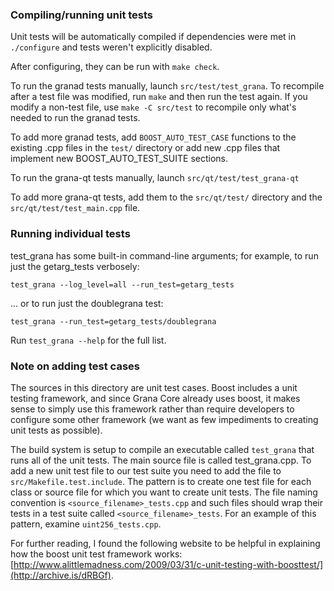 ### Compiling/running unit tests

Unit tests will be automatically compiled if dependencies were met in `./configure`
and tests weren't explicitly disabled.

After configuring, they can be run with `make check`.

To run the granad tests manually, launch `src/test/test_grana`. To recompile
after a test file was modified, run `make` and then run the test again. If you
modify a non-test file, use `make -C src/test` to recompile only what's needed
to run the granad tests.

To add more granad tests, add `BOOST_AUTO_TEST_CASE` functions to the existing
.cpp files in the `test/` directory or add new .cpp files that
implement new BOOST_AUTO_TEST_SUITE sections.

To run the grana-qt tests manually, launch `src/qt/test/test_grana-qt`

To add more grana-qt tests, add them to the `src/qt/test/` directory and
the `src/qt/test/test_main.cpp` file.

### Running individual tests

test_grana has some built-in command-line arguments; for
example, to run just the getarg_tests verbosely:

    test_grana --log_level=all --run_test=getarg_tests

... or to run just the doublegrana test:

    test_grana --run_test=getarg_tests/doublegrana

Run `test_grana --help` for the full list.

### Note on adding test cases

The sources in this directory are unit test cases.  Boost includes a
unit testing framework, and since Grana Core already uses boost, it makes
sense to simply use this framework rather than require developers to
configure some other framework (we want as few impediments to creating
unit tests as possible).

The build system is setup to compile an executable called `test_grana`
that runs all of the unit tests.  The main source file is called
test_grana.cpp. To add a new unit test file to our test suite you need
to add the file to `src/Makefile.test.include`. The pattern is to create
one test file for each class or source file for which you want to create
unit tests.  The file naming convention is `<source_filename>_tests.cpp`
and such files should wrap their tests in a test suite
called `<source_filename>_tests`. For an example of this pattern,
examine `uint256_tests.cpp`.

For further reading, I found the following website to be helpful in
explaining how the boost unit test framework works:
[http://www.alittlemadness.com/2009/03/31/c-unit-testing-with-boosttest/](http://archive.is/dRBGf).

